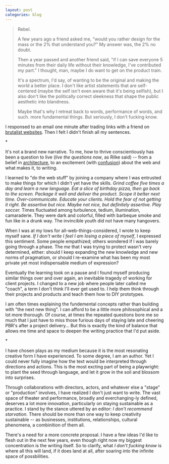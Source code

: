 ```yaml
---
layout: post
categories: blog
---
```


> Rebel.
>
> A few years ago a friend asked me, "would you rather design for the mass or the 2% that understand you?" My answer was, the 2% no doubt.
>
> Then a year passed and another friend said, "if I can save everyone 5 minutes from their daily life without their knowledge, I've contributed my part." I thought, man, maybe I do want to get on the product train.
>
> It's a spectrum, I'd say, of wanting to be the original and making the world a better place. I don't like artist statements that are self-centered (maybe the self isn't even aware that it's being selfish), but I also don't like the politically correct sleekness that shape the public aesthetic into blandness.
>
> Maybe that's why I retreat back to words, performance of words, and such. more fundamental things. But seriously, I don't fucking know.

I responsed to an email one minute after trading links with a friend on [brutalist websites](http://brutalistwebsites.com/). Then I felt I didn't finish all my sentences.

<p class="divider">*</p>

It's not a brand new narrative. To me, how to thrive conscientiously has been a question to live (_live the questions now_, as Rilke said) -- from a belief in [architecture](/thought-on-architecture-today), to an excitement (with [confusion](/a-day)) about the web and what makes it, to writing.

I learned to "do the web stuff" by joining a company where I was entrusted to make things for which I didn't yet have the skills. _Grind coffee five times a day and learn a new language. Eat a slice of birthday pizza, then go back to the screen. Package it well and deliver the product. Scope it better next time. Over-communicate. Educate your clients. Hold the fear of not getting it right. Be assertive but nice. Maybe not nice, but definitely assertive. Play soccer._ Times fluctuated among turbulence, tedium, illumination, camaraderie. They were dark and colorful, filled with barbeque smoke and fun like in a drunk way. The invincible youth did not have many hangovers.

When I was at my lows for all-web-things-considered, I wrote to keep myself sane. _If I don't write I feel I am losing a piece of myself_, I expressed this sentiment. Some people empathized; others wondered if I was barely going through a phase. The _me_ that I was trying to protect wasn't very determined, either: should I keep expanding the new knowledge and new norms of pragmatism, or should I re-examine what has been my most private yet most indispensable medium of expression?

Eventually the learning took on a pause and I found myself producing similar things over and over again, an inevitable tragedy of working for client projects. I changed to a new job where people later called me "coach", a term I don't think I'll ever get used to. I help them think through their projects and products and teach them how to DIY prototypes.

I am often times explaining the fundemental concepts rather than building with "the next new thing". I can afford to be a little more philosophical and a lot more thorough. Of course, at times the repeated questions bore me so much that I just have to miss those furious days of staying late and cheering PBR's after a project delivery... But this is exactly the kind of balance that allows me time and space to deepen the writing practice that I'd put aside.

<p class="divider">*</p>

I have chosen plays as my medium because it is the most resonating creative form I have experienced. To some degree, I am an author. Yet I could never fully imagine how the text would be interpreted through directions and actions. This is the most excting part of being a playwright: to plant the seed through language, and let it grow in the soil and blossom into surprises.

Through collaborations with directors, actors, and whatever else a "stage" or "production" involves, I have realized I don't just want to write. The vast space of theater and performance, broadly and everchanging-ly defined, deserves a lot more innovation, particularly on staying sustainable as a practice. I stand by the stance uttered by an editor: _I don't recommend starvation_. There should be more than one way to keep creativity sustainable -- as businesses, institutions, relationships, cultural phenomena, a combinition of them all.

There's a need for a more concrete proposal. I have a few ideas I'd like to flesh out in the next few years, even though right now my biggest concentration is the writing itself. So to clarify, what _I don't fucking know_ is where all this will land, if it does land at all, after soaring into the infinite space of possbilities.